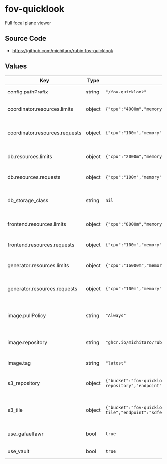 # fov-quicklook

Full focal plane viewer

## Source Code

* <https://github.com/michitaro/rubin-fov-quicklook>

## Values

| Key | Type | Default | Description |
|-----|------|---------|-------------|
| config.pathPrefix | string | `"/fov-quicklook"` | URL path prefix |
| coordinator.resources.limits | object | `{"cpu":"4000m","memory":"256Mi"}` | Resource limits for the coordinator |
| coordinator.resources.requests | object | `{"cpu":"100m","memory":"256Mi"}` | Resource requests for the coordinator |
| db.resources.limits | object | `{"cpu":"2000m","memory":"256Mi"}` | Resource limits for the database |
| db.resources.requests | object | `{"cpu":"100m","memory":"256Mi"}` | Resource requests for the database |
| db_storage_class | string | `nil` | Storage class to use for the database |
| frontend.resources.limits | object | `{"cpu":"8000m","memory":"256Mi"}` | Resource limits for the frontend |
| frontend.resources.requests | object | `{"cpu":"100m","memory":"256Mi"}` | Resource requests for the frontend |
| generator.resources.limits | object | `{"cpu":"16000m","memory":"2Gi"}` | Resource limits for the generator |
| generator.resources.requests | object | `{"cpu":"100m","memory":"2Gi"}` | Resource requests for the generator |
| image.pullPolicy | string | `"Always"` | Pull policy for the fov-quicklook image |
| image.repository | string | `"ghcr.io/michitaro/rubin-fov-viewer"` | Image to use in the fov-quicklook deployment |
| image.tag | string | `"latest"` | Tag of image to use |
| s3_repository | object | `{"bucket":"fov-quicklook-repository","endpoint":"sdfembs3.sdf.slac.stanford.edu:443","secure":true}` | S3 configuration for the repository |
| s3_tile | object | `{"bucket":"fov-quicklook-tile","endpoint":"sdfembs3.sdf.slac.stanford.edu:443","secure":true}` | S3 configuration for the tile storage |
| use_gafaelfawr | bool | `true` | Use gafaelfawr to authenticate |
| use_vault | bool | `true` | Use vault to store secrets |
